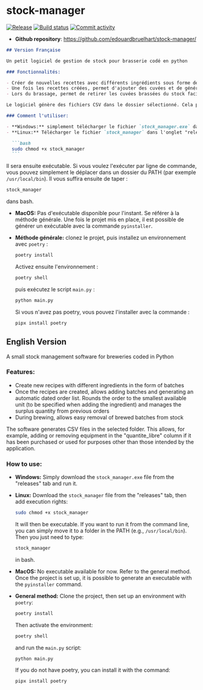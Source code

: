 # stock-manager

[![Release](https://img.shields.io/github/v/release/edouardbruelhart/stock-manager)](https://img.shields.io/github/v/release/edouardbruelhart/stock-manager)
[![Build status](https://img.shields.io/github/actions/workflow/status/edouardbruelhart/stock-manager/main.yml?branch=main)](https://github.com/edouardbruelhart/stock-manager/actions/workflows/main.yml?query=branch%3Amain)
[![Commit activity](https://img.shields.io/github/commit-activity/m/edouardbruelhart/stock-manager)](https://img.shields.io/github/commit-activity/m/edouardbruelhart/stock-manager)

- **Github repository**: <https://github.com/edouardbruelhart/stock-manager/>

````markdown
## Version Française

Un petit logiciel de gestion de stock pour brasserie codé en python

### Fonctionnalités:

- Créer de nouvelles recettes avec différents ingrédients sous forme de cuvées
- Une fois les recettes créées, permet d'ajouter des cuvées et de générer une liste de commande automatique datée. Arrondit la commande à la plus petite unité disponible (à indiquer lors de l'ajout de l'ingrédient) et gère la quantité de surplus des commandes précédentes
- Lors du brassage, permet de retirer les cuvées brassées du stock facilement

Le logiciel génère des fichiers CSV dans le dossier sélectionné. Cela permet, par exemple, d'ajouter ou d'enlever du matériel dans la colonne "quantite_libre" si celui-ci a été acheté ou utilisé dans un autre cadre que celui prévu par l'application.

### Comment l'utiliser:

- **Windows:** simplement télécharger le fichier `stock_manager.exe` dans l'onglet "releases" puis l'exécuter.
- **Linux:** Télécharger le fichier `stock_manager` dans l'onglet "releases", puis ajouter le droit d'exécution :

  ```bash
  sudo chmod +x stock_manager
  ```
````

Il sera ensuite exécutable. Si vous voulez l'exécuter par ligne de commande, vous pouvez simplement le déplacer dans un dossier du PATH (par exemple `/usr/local/bin`). Il vous suffira ensuite de taper :

```bash
stock_manager
```

dans bash.

- **MacOS:** Pas d'exécutable disponible pour l'instant. Se référer à la méthode générale. Une fois le projet mis en place, il est possible de générer un exécutable avec la commande `pyinstaller`.
- **Méthode générale:** clonez le projet, puis installez un environnement avec `poetry` :

  ```bash
  poetry install
  ```

  Activez ensuite l'environnement :

  ```bash
  poetry shell
  ```

  puis exécutez le script `main.py` :

  ```bash
  python main.py
  ```

  Si vous n'avez pas poetry, vous pouvez l'installer avec la commande :

  ```bash
  pipx install poetry
  ```

## English Version

A small stock management software for breweries coded in Python

### Features:

- Create new recipes with different ingredients in the form of batches
- Once the recipes are created, allows adding batches and generating an automatic dated order list. Rounds the order to the smallest available unit (to be specified when adding the ingredient) and manages the surplus quantity from previous orders
- During brewing, allows easy removal of brewed batches from stock

The software generates CSV files in the selected folder. This allows, for example, adding or removing equipment in the "quantite_libre" column if it has been purchased or used for purposes other than those intended by the application.

### How to use:

- **Windows:** Simply download the `stock_manager.exe` file from the "releases" tab and run it.
- **Linux:** Download the `stock_manager` file from the "releases" tab, then add execution rights:

  ```bash
  sudo chmod +x stock_manager
  ```

  It will then be executable. If you want to run it from the command line, you can simply move it to a folder in the PATH (e.g., `/usr/local/bin`). Then you just need to type:

  ```bash
  stock_manager
  ```

  in bash.

- **MacOS:** No executable available for now. Refer to the general method. Once the project is set up, it is possible to generate an executable with the `pyinstaller` command.
- **General method:** Clone the project, then set up an environment with `poetry`:

  ```bash
  poetry install
  ```

  Then activate the environment:

  ```bash
  poetry shell
  ```

  and run the `main.py` script:

  ```bash
  python main.py
  ```

  If you do not have poetry, you can install it with the command:

  ```bash
  pipx install poetry
  ```

```

```
